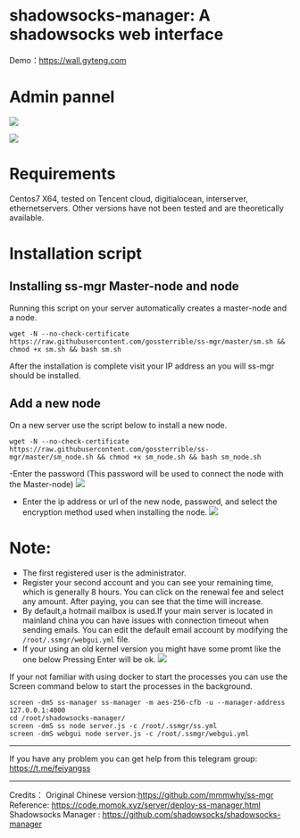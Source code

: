 # shadowsocks-manager: A shadowsocks web interface

Demo：https://wall.gyteng.com

# Admin pannel
![](https://camo.githubusercontent.com/5eeea2edea09a6da05c945676a9b98e9956f817e/687474703a2f2f63646e2e6d6d6d7863632e636e2f626c6f672f32303137303531332f3133353334343436382e706e67)

![](https://camo.githubusercontent.com/e17b1432e87197926c6d79d88c6bf818c350d798/687474703a2f2f63646e2e6d6d6d7863632e636e2f626c6f672f32303137303531332f3133353335373439372e706e67)


# Requirements 
Centos7 X64, tested on Tencent cloud, digitialocean, interserver, ethernetservers.
Other versions have not been tested and are theoretically available.
# Installation script

## Installing ss-mgr Master-node and node
Running this script on your server automatically creates a master-node and a node.
```
wget -N --no-check-certificate https://raw.githubusercontent.com/gossterrible/ss-mgr/master/sm.sh && chmod +x sm.sh && bash sm.sh
```
After the installation is complete visit your IP address an you will ss-mgr should be  installed.


## Add a new node
On a new server use the script below to install a new node.
```
wget -N --no-check-certificate https://raw.githubusercontent.com/gossterrible/ss-mgr/master/sm_node.sh && chmod +x sm_node.sh && bash sm_node.sh
```

-Enter the password (This password will be used to connect the node with the Master-node)
![](http://cdn.mmmxcc.cn/blog/20170514/135830856.png)
- Enter the ip address or url of the new node, password, and select the encryption method used when installing the node.
![](http://cdn.mmmxcc.cn/blog/20170514/140131877.png)

# Note:
- The first registered user is the administrator.
- Register your second account and you can see your remaining time, which is generally 8 hours. You can click on the renewal fee and select any amount. After paying, you can see that the time will increase.
- By default,a hotmail mailbox is used.If your main server is located in mainland china you can have issues with connection timeout when sending emails. You can edit the default email account by modifying the ```/root/.ssmgr/webgui.yml``` file.
- If your using an old kernel version you might have some promt like the one below Pressing Enter will be ok.
![](http://cdn.mmmxcc.cn/blog/20170513/135239354.png)

If your not familiar with using docker to start the processes you can use the Screen command below to start the processes in the background.
```
screen -dmS ss-manager ss-manager -m aes-256-cfb -u --manager-address 127.0.0.1:4000
cd /root/shadowsocks-manager/
screen -dmS ss node server.js -c /root/.ssmgr/ss.yml
screen -dmS webgui node server.js -c /root/.ssmgr/webgui.yml
```
---
If you have any problem you can get help from this telegram group: https://t.me/feiyangss

---
Credits：
Original Chinese version:https://github.com/mmmwhy/ss-mgr 
Reference: https://code.momok.xyz/server/deploy-ss-manager.html
Shadowsocks Manager : https://github.com/shadowsocks/shadowsocks-manager
